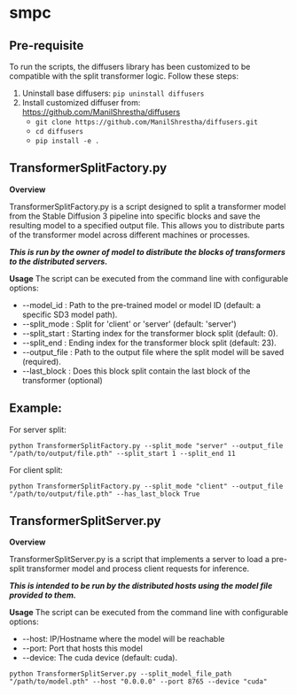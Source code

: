 # smpc

## Pre-requisite
To run the scripts, the diffusers library has been customized to be compatible with the split transformer logic. Follow these steps:

1. Uninstall base diffusers: `pip uninstall diffusers`
2. Install customized diffuser from: https://github.com/ManilShrestha/diffusers
   - `git clone https://github.com/ManilShrestha/diffusers.git`
   - `cd diffusers`
   - `pip install -e .`


## TransformerSplitFactory.py
**Overview**

TransformerSplitFactory.py is a script designed to split a transformer model from the Stable Diffusion 3 pipeline into specific blocks and save the resulting model to a specified output file. This allows you to distribute parts of the transformer model across different machines or processes.

_**This is run by the owner of model to distribute the blocks of transformers to the distributed servers.**_

**Usage**
The script can be executed from the command line with configurable options:

- --model_id          : Path to the pre-trained model or model ID (default: a specific SD3 model path).
- --split_mode        : Split for 'client' or 'server' (default: 'server')
- --split_start       : Starting index for the transformer block split (default: 0).
- --split_end         : Ending index for the transformer block split (default: 23).
- --output_file       : Path to the output file where the split model will be saved (required).
- --last_block        : Does this block split contain the last block of the transformer (optional)


Example:
--------
For server split:

    python TransformerSplitFactory.py --split_mode "server" --output_file "/path/to/output/file.pth" --split_start 1 --split_end 11
    
For client split:

    python TransformerSplitFactory.py --split_mode "client" --output_file "/path/to/output/file.pth" --has_last_block True



## TransformerSplitServer.py
**Overview**

TransformerSplitServer.py is a script that implements a server to load a pre-split transformer model and process client requests for inference. 

_**This is intended to be run by the distributed hosts using the model file provided to them.**_


**Usage**
The script can be executed from the command line with configurable options:
- --host: IP/Hostname where the model will be reachable
- --port: Port that hosts this model
- --device: The cuda device (default: cuda).


`python TransformerSplitServer.py --split_model_file_path "/path/to/model.pth" --host "0.0.0.0" --port 8765 --device "cuda"`
